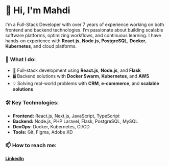# 👋 Hi, I'm Mahdi

I'm a Full-Stack Developer with over 7 years of experience working on both frontend and backend technologies. I’m passionate about building scalable software platforms, optimizing workflows, and continuous learning. I have hands-on experience with **React.js**, **Node.js**, **PostgreSQL**, **Docker**, **Kubernetes**, and cloud platforms. 

### 💼 What I do:
- 🔧 Full-stack development using **React.js**, **Node.js**, and **Flask**
- 🖥️ Backend solutions with **Docker Swarm**, **Kubernetes**, and **AWS**
- 💡 Solving real-world problems with **CRM**, **e-commerce**, and **scalable solutions**

### 🛠️ Key Technologies:
- **Frontend:** React.js, Next.js, JavaScript, TypeScript
- **Backend:** Node.js, PHP Laravel, Flask, PostgreSQL, MySQL
- **DevOps:** Docker, Kubernetes, CI/CD
- **Tools:** Git, Figma, Adobe XD

### 📫 How to reach me:
**[LinkedIn](https://www.linkedin.com/in/mahdi-taleghani/)** 
